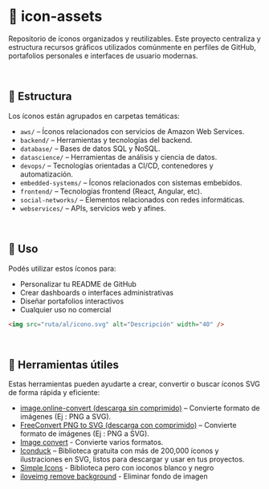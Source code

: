 # 🧩 icon-assets

Repositorio de íconos organizados y reutilizables. Este proyecto centraliza y estructura recursos gráficos utilizados comúnmente en perfiles de GitHub, portafolios personales e interfaces de usuario modernas.

<br>

## 📁 Estructura

Los íconos están agrupados en carpetas temáticas:

- `aws/` – Íconos relacionados con servicios de Amazon Web Services.
- `backend/` – Herramientas y tecnologías del backend.
- `database/` – Bases de datos SQL y NoSQL.
- `datascience/` – Herramientas de análisis y ciencia de datos.
- `devops/` – Tecnologías orientadas a CI/CD, contenedores y automatización.
- `embedded-systems/` – Íconos relacionados con sistemas embebidos.
- `frontend/` – Tecnologías frontend (React, Angular, etc).
- `social-networks/` – Elementos relacionados con redes informáticas.
- `webservices/` – APIs, servicios web y afines.

<br>

## 🚀 Uso

Podés utilizar estos íconos para:
- Personalizar tu README de GitHub
- Crear dashboards o interfaces administrativas
- Diseñar portafolios interactivos
- Cualquier uso no comercial

```html
<img src="ruta/al/icono.svg" alt="Descripción" width="40" />
```

<br>

## 🔧 Herramientas útiles

Estas herramientas pueden ayudarte a crear, convertir o buscar íconos SVG de forma rápida y eficiente:

- [image.online-convert (descarga sin comprimido)](https://image.online-convert.com/convert/png-to-svg) – Convierte formato de imágenes (Ej : PNG a SVG).
- [FreeConvert PNG to SVG (descarga con comprimido)](https://www.freeconvert.com/es/png-to-svg/download) – Convierte formato de imágenes (Ej : PNG a SVG).
- [Image convert](https://imagen.online-convert.com/) - Convierte varios formatos.
- [Iconduck](https://iconduck.com/) – Biblioteca gratuita con más de 200,000 íconos y ilustraciones en SVG, listos para descargar y usar en tus proyectos.
- [Simple Icons](https://simpleicons.org/?q=sql) - Biblioteca pero con ioconos blanco y negro
- [iloveimg remove background](https://www.iloveimg.com/es/eliminar-fondo) - Eliminar fondo de imagen


